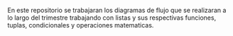 En este repositorio se trabajaran los diagramas de flujo que se realizaran a lo largo del trimestre trabajando con listas y sus respectivas funciones, tuplas, condicionales y operaciones matematicas.
